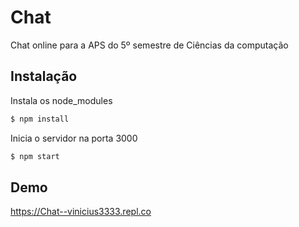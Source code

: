 # Chat
Chat online para a APS do 5º semestre de Ciências da computação

## Instalação

Instala os node_modules

```bash
$ npm install
``` 

Inicia o servidor na porta 3000

```bash
$ npm start
```

## Demo

https://Chat--vinicius3333.repl.co

